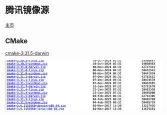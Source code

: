 # 腾讯镜像源

[主页](https://mirrors.tencent.com)

## CMake

[cmake-3.31.5-darwin](https://mirrors.tencent.com/AndroidSDK/cmake-3.31.5-darwin.zip)

![img.png](../assets/img.png)